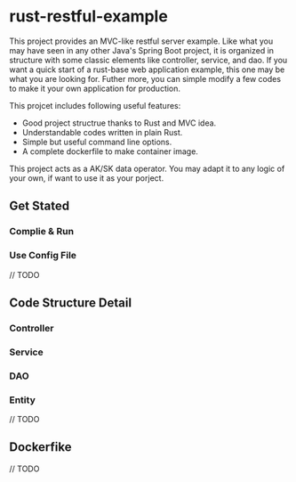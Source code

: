 # rust-restful-example

This project provides an MVC-like restful server example. Like what you may have seen in any other Java's Spring Boot project, it is organized in structure with some classic elements like controller, service, and dao. If you want a quick start of a rust-base web application example, this one may be what you are looking for. Futher more, you can simple modify a few codes to make it your own application for production.

This projcet includes following useful features:

- Good project structrue thanks to Rust and MVC idea.
- Understandable codes written in plain Rust.
- Simple but useful command line options.
- A complete dockerfile to make container image.

This project acts as a AK/SK data operator. You may adapt it to any logic of your own, if want to use it as your porject.

## Get Stated
### Complie & Run
### Use Config File

// TODO

## Code Structure Detail
### Controller
### Service
### DAO
### Entity

// TODO

## Dockerfike

// TODO
